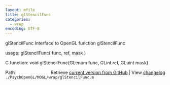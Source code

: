 ```yaml
---
layout: mfile
title: glStencilFunc
categories:
  - wrap
encoding: UTF-8
---
```


glStencilFunc  Interface to OpenGL function glStencilFunc  

usage:  glStencilFunc( func, ref, mask )  

C function:  void glStencilFunc(GLenum func, GLint ref, GLuint mask)  


<div class="code_header" style="text-align:right;">
  <span style="float:left;">Path&nbsp;&nbsp;</span> <span class="counter">Retrieve <a href=
  "https://raw.github.com/Psychtoolbox-3/Psychtoolbox-3/beta/./PsychOpenGL/MOGL/wrap/glStencilFunc.m">current version from GitHub</a> | View <a href=
  "https://github.com/Psychtoolbox-3/Psychtoolbox-3/commits/beta/./PsychOpenGL/MOGL/wrap/glStencilFunc.m">changelog</a></span>
</div>
<div class="code">
  <code>./PsychOpenGL/MOGL/wrap/glStencilFunc.m</code>
</div>
